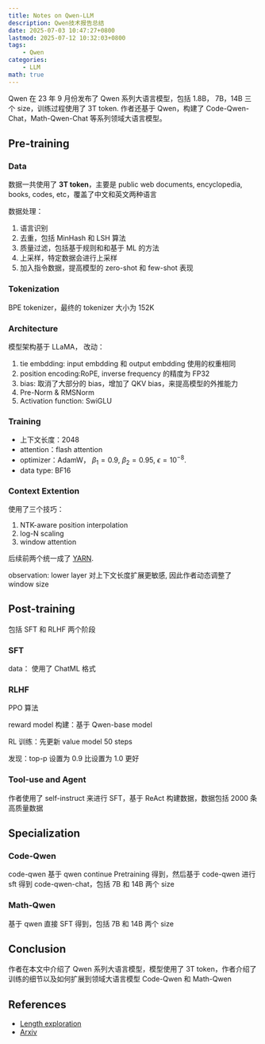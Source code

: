 ```yaml
---
title: Notes on Qwen-LLM
description: Qwen技术报告总结
date: 2025-07-03 10:47:27+0800
lastmod: 2025-07-12 10:32:03+0800
tags: 
    - Qwen
categories:
    - LLM 
math: true
---
```



Qwen 在 23 年 9 月份发布了 Qwen 系列大语言模型，包括 1.8B， 7B，14B 三个 size，训练过程使用了 3T token. 作者还基于 Qwen，构建了 Code-Qwen-Chat，Math-Qwen-Chat 等系列领域大语言模型。

## Pre-training

### Data

数据一共使用了 **3T token**，主要是 public web documents, encyclopedia, books, codes, etc，覆盖了中文和英文两种语言

数据处理：

1. 语言识别
2. 去重，包括 MinHash 和 LSH 算法
3. 质量过滤，包括基于规则和和基于 ML 的方法
4. 上采样，特定数据会进行上采样
5. 加入指令数据，提高模型的 zero-shot 和 few-shot 表现

### Tokenization

BPE tokenizer，最终的 tokenizer 大小为 152K

### Architecture

模型架构基于 LLaMA， 改动：

1. tie embdding: input embdding 和 output embdding 使用的权重相同
2. position encoding:RoPE, inverse frequency 的精度为 FP32
3. bias: 取消了大部分的 bias，增加了 QKV bias，来提高模型的外推能力
4. Pre-Norm & RMSNorm
5. Activation function: SwiGLU

### Training

- 上下文长度：2048
- attention：flash attention
- optimizer：AdamW， $\beta_1=0.9$, $\beta_2=0.95$, $\epsilon=10^{-8}$.
- data type: BF16

### Context Extention

使用了三个技巧：

1. NTK-aware position interpolation
2. log-N scaling
3. window attention

后续前两个统一成了 [YARN](https://maosong.website/p/yarn%E5%AD%A6%E4%B9%A0%E7%AC%94%E8%AE%B0/).

observation: lower layer 对上下文长度扩展更敏感, 因此作者动态调整了 window size

## Post-training

包括 SFT 和 RLHF 两个阶段

### SFT

data： 使用了 ChatML 格式

### RLHF

PPO 算法

reward model 构建：基于 Qwen-base model

RL 训练：先更新 value model 50 steps

发现：top-p 设置为 0.9 比设置为 1.0 更好

### Tool-use and Agent

作者使用了 self-instruct 来进行 SFT，基于 ReAct 构建数据，数据包括 2000 条高质量数据

## Specialization

### Code-Qwen

code-qwen 基于 qwen continue Pretraining 得到，然后基于 code-qwen 进行 sft 得到 code-qwen-chat，包括 7B 和 14B 两个 size

### Math-Qwen

基于 qwen 直接 SFT 得到，包括 7B 和 14B 两个 size

## Conclusion

作者在本文中介绍了 Qwen 系列大语言模型，模型使用了 3T token，作者介绍了训练的细节以及如何扩展到领域大语言模型 Code-Qwen 和 Math-Qwen

## References

- [Length exploration](https://spaces.ac.cn/archives/9444)
- [Arxiv](https://arxiv.org/abs/2309.16609)
